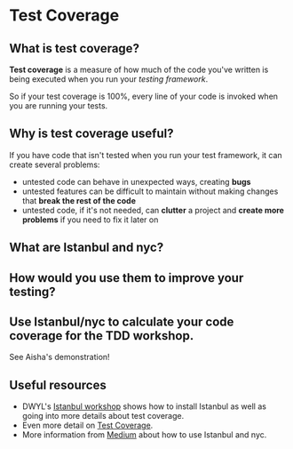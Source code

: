 # Test Coverage
## What is test coverage?
**Test coverage** is a measure of how much of the code you've written is being executed when you run your _testing framework_.

So if your test coverage is 100%, every line of your code is invoked when you are running your tests.

## Why is test coverage useful?
If you have code that isn't tested when you run your test framework, it can create several problems:

* untested code can behave in unexpected ways, creating **bugs**
* untested features can be difficult to maintain without making changes that **break the rest of the code**
* untested code, if it's not needed, can **clutter** a project and **create more problems** if you need to fix it later on

## What are Istanbul and nyc?

## How would you use them to improve your testing?

## Use Istanbul/nyc to calculate your code coverage for the TDD workshop.
See Aisha's demonstration!

## Useful resources
* DWYL's [Istanbul workshop](https://github.com/dwyl/learn-istanbul) shows how to install Istanbul as well as going into more details about test coverage.
* Even more detail on [Test Coverage](http://www.softwaretestingclass.com/test-coverage-in-software-testing/).
* More information from [Medium](https://medium.com/@novemberborn/code-coverage-with-babel-istanbul-nyc-83b8c2f1093) about how to use Istanbul and nyc.
